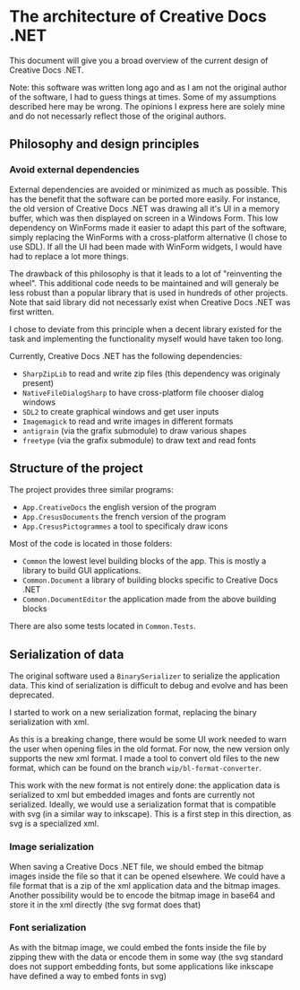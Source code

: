 # The architecture of Creative Docs .NET

This document will give you a broad overview of the current design of Creative Docs .NET.

Note: this software was written long ago and as I am not the original author of the software, I had to guess things at times. Some of my assumptions described here may be wrong. The opinions I express here are solely mine and do not necessarly reflect those of the original authors.

## Philosophy and design principles

### Avoid external dependencies

External dependencies are avoided or minimized as much as possible. This has the benefit that the software can be ported more easily. For instance, the old version of Creative Docs .NET was drawing all it's UI in a memory buffer, which was then displayed on screen in a Windows Form. This low dependency on WinForms made it easier to adapt this part of the software, simply replacing the WinForms with a cross-platform alternative (I chose to use SDL). If all the UI had been made with WinForm widgets, I would have had to replace a lot more things.

The drawback of this philosophy is that it leads to a lot of "reinventing the wheel". This additional code needs to be maintained and will generaly be less robust than a popular library that is used in hundreds of other projects. Note that said library did not necessarly exist when Creative Docs .NET was first written.

I chose to deviate from this principle when a decent library existed for the task and implementing the functionality myself would have taken too long.

Currently, Creative Docs .NET has the following dependencies:
- `SharpZipLib` to read and write zip files (this dependency was originaly present)
- `NativeFileDialogSharp` to have cross-platform file chooser dialog windows
- `SDL2` to create graphical windows and get user inputs
- `Imagemagick` to read and write images in different formats
- `antigrain` (via the grafix submodule) to draw various shapes
- `freetype` (via the grafix submodule) to draw text and read fonts


## Structure of the project

The project provides three similar programs:
- `App.CreativeDocs` the english version of the program
- `App.CresusDocuments` the french version of the program
- `App.CresusPictogrammes` a tool to specificaly draw icons

Most of the code is located in those folders:
- `Common` the lowest level building blocks of the app. This is mostly a library to build GUI applications.
- `Common.Document` a library of building blocks specific to Creative Docs .NET
- `Common.DocumentEditor` the application made from the above building blocks

There are also some tests located in `Common.Tests`.


## Serialization of data
The original software used a `BinarySerializer` to serialize the application data.
This kind of serialization is difficult to debug and evolve and has been deprecated.

I started to work on a new serialization format, replacing the binary serialization with xml.

As this is a breaking change, there would be some UI work needed to warn the user when opening files in the old format.
For now, the new version only supports the new xml format.
I made a tool to convert old files to the new format, which can be found on the branch `wip/bl-format-converter`.

This work with the new format is not entirely done: the application data is serialized to xml but embedded images and fonts are currently not serialized.
Ideally, we would use a serialization format that is compatible with svg (in a similar way to inkscape). This is a first step in this direction, as svg is a specialized xml.

### Image serialization
When saving a Creative Docs .NET file, we should embed the bitmap images inside the file so that it can be opened elsewhere.
We could have a file format that is a zip of the xml application data and the bitmap images.
Another possibility would be to encode the bitmap image in base64 and store it in the xml directly (the svg format does that)

### Font serialization
As with the bitmap image, we could embed the fonts inside the file by zipping thew with the data or encode them in some way (the svg standard does not support embedding fonts, but some applications like inkscape have defined a way to embed fonts in svg)
